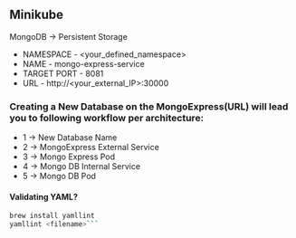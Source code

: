 ## Minikube
MongoDB -> Persistent Storage

* NAMESPACE - <your_defined_namespace>
* NAME - mongo-express-service
* TARGET PORT - 8081
* URL - http://<your_external_IP>:30000
### Creating a New Database on the MongoExpress(URL) will lead you to following workflow per architecture:
- 1 -> New Database Name
- 2 -> MongoExpress External Service
- 3 -> Mongo Express Pod
- 4 -> Mongo DB Internal Service
- 5 -> Mongo DB Pod

#### Validating YAML?
```bash
brew install yamllint
yamllint <filename>```